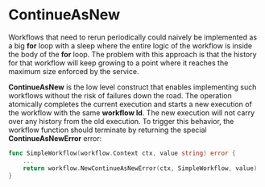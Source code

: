 # ContinueAsNew

Workflows that need to rerun periodically could naively be implemented as a big **for** loop with
a sleep where the entire logic of the workflow is inside the body of the **for** loop. The problem
with this approach is that the history for that workflow will keep growing to a point where it
reaches the maximum size enforced by the service.

**ContinueAsNew** is the low level construct that enables implementing such workflows without the
risk of failures down the road. The operation atomically completes the current execution and starts
a new execution of the workflow with the same **workflow Id**. The new execution will not carry
over any history from the old execution. To trigger this behavior, the workflow function should
terminate by returning the special **ContinueAsNewError** error:

```go
func SimpleWorkflow(workflow.Context ctx, value string) error {
    ...
    return workflow.NewContinueAsNewError(ctx, SimpleWorkflow, value)
}
```
